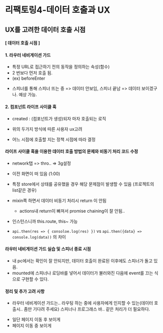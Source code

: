 # 리팩토링4-데이터 호출과 UX

## UX를 고려한 데이터 호출 시점
#### [ 데이터 호출 시점 ]
#### 1. 라우터 네비게이션 가드 
  * 특정 URL로 접근하기 전의 동작을 정의하는 속성(함수) 
  * 2 번보다 먼저 호출 됨. 
  * (ex) beforeEnter 
  - 스피너를 통해 스피너 뜨는 중 => 데이터 안보임, 스피너 끝남 => 데이터 보이겠구나. 예상 가능. 


#### 2. 컴포넌트 라이프 사이클 훅 
   * created : (컴포넌트가 생성)되자 마자 호출되는 로직

- 위의 두가지 방식에 따른 사용자 ux고려  
 * 어느 시점에 호출할 지는 정책 시점에 따라 결정 
  

#### 라이프 사이클 훅을 이용한 데이터 호출 방법의 문제와 비동기 처리 코드 수정 
* network탭 => thro.. => 3g설정
- 이전 화면이 떠 있음 (1:00) 
- 특정 store에서 상태를 공유했을 경우 해당 문제점이 발생할 수 있음  (프로젝트의 list같은 경우) 
- mixin쪽 하면서 데이터 비동기 처리시 return 이 안됨 
  * actions내 return이 빠져서 promise chaining이 잘 안됨.. 

- 인스턴스니까 this.route, this~ 가능 

- `api.then(res => { consoloe.log(res) })` vs `api.then({data} => console.log(data))` 의 차이 

#### 라우터 네비게이션 가드 실습 및 스피너 종료 시점
- 내 pc에서는 확인이 잘 안되지만, 데이터 호출이 완료된 이후에도 스피너가 돌고 있음. 
- mounted에 스피너나 로딩바를 넣어서 데이터가 불러와진 다음에 event를 끄는 식으로 구현할 수 있다. 
  

#### 정리 및 추가 고려 사항
- 라우터 네비게이션 가드는..  라우팅 하는 중에 사용자에게 인지할 수 있는(데이터 호출시.. 좀만 기다려 주세요) 스피너나 프로그래스 바.. 같은 처리가 더 필요하다. 
 * 일단 페이지 이동 후 보이게
 * 페이지 이동 중 보이게 


